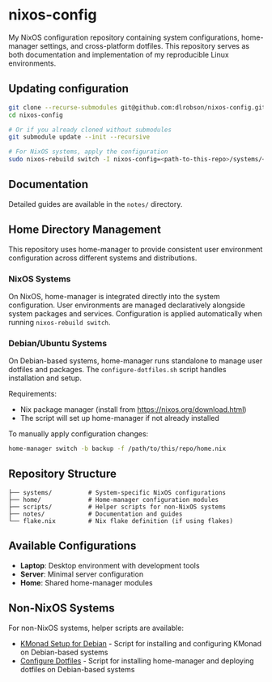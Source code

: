 # nixos-config

My NixOS configuration repository containing system configurations,
home-manager settings, and cross-platform dotfiles. This repository serves as
both documentation and implementation of my reproducible Linux environments.

## Updating configuration

```bash
git clone --recurse-submodules git@github.com:dlrobson/nixos-config.git
cd nixos-config

# Or if you already cloned without submodules
git submodule update --init --recursive

# For NixOS systems, apply the configuration
sudo nixos-rebuild switch -I nixos-config=<path-to-this-repo>/systems/<device-type>/configuration.nix
```

## Documentation

Detailed guides are available in the `notes/` directory.

## Home Directory Management

This repository uses home-manager to provide consistent user environment configuration across different systems and distributions.

### NixOS Systems
On NixOS, home-manager is integrated directly into the system configuration. User environments are managed declaratively alongside system packages and services. Configuration is applied automatically when running `nixos-rebuild switch`.

### Debian/Ubuntu Systems
On Debian-based systems, home-manager runs standalone to manage user dotfiles and packages. The `configure-dotfiles.sh` script handles installation and setup.

Requirements:
- Nix package manager (install from https://nixos.org/download.html)
- The script will set up home-manager if not already installed

To manually apply configuration changes:
```bash
home-manager switch -b backup -f /path/to/this/repo/home.nix
```

## Repository Structure

```
├── systems/          # System-specific NixOS configurations
├── home/             # Home-manager configuration modules
├── scripts/          # Helper scripts for non-NixOS systems
├── notes/            # Documentation and guides
└── flake.nix         # Nix flake definition (if using flakes)
```

## Available Configurations

- **Laptop**: Desktop environment with development tools
- **Server**: Minimal server configuration
- **Home**: Shared home-manager modules

## Non-NixOS Systems

For non-NixOS systems, helper scripts are available:

- [KMonad Setup for Debian](./scripts/debian/kmonad-setup.sh) - Script for
  installing and configuring KMonad on Debian-based systems
- [Configure Dotfiles](./scripts/debian/configure-dotfiles.sh) - Script for
  installing home-manager and deploying dotfiles on Debian-based systems
